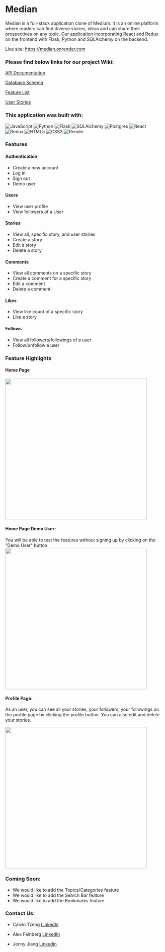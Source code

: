 # **Median**

Median is a full-stack application clone of Medium. It is an online platform where readers can find diverse stories, ideas and can share their prospectives on any topic. Our application incorporating React and Redux on the frontend with Flask, Python and SQLAlchemy on the backend.

Live site: https://median.onrender.com


### Please find below links for our project Wiki:

[API Documentation](https://github.com/calvintzeng96/w20-python-project/wiki/API-Routes)

[Database Schema](https://github.com/calvintzeng96/w20-python-project/wiki/Database-Schema)

[Feature List](https://github.com/calvintzeng96/w20-python-project/wiki/Feature-List)

[User Stories](https://github.com/calvintzeng96/w20-python-project/wiki/User-Stories)



### **This application was built with:**

![JavaScript](https://img.shields.io/badge/javascript-%23323330.svg?style=for-the-badge&logo=javascript&logoColor=%23F7DF1E)
![Python](https://img.shields.io/badge/python-3670A0?style=for-the-badge&logo=python&logoColor=ffdd54)
![Flask](https://img.shields.io/badge/flask-%23000.svg?style=for-the-badge&logo=flask&logoColor=white)
![SQLAlchemy](https://img.shields.io/badge/-SQLAlchemy-orange?style=for-the-badge)
![Postgres](https://img.shields.io/badge/postgres-%23316192.svg?style=for-the-badge&logo=postgresql&logoColor=white)
![React](https://img.shields.io/badge/react-%2320232a.svg?style=for-the-badge&logo=react&logoColor=%2361DAFB)
![Redux](https://img.shields.io/badge/redux-%23593d88.svg?style=for-the-badge&logo=redux&logoColor=white)
![HTML5](https://img.shields.io/badge/html5-%23E34F26.svg?style=for-the-badge&logo=html5&logoColor=white)
![CSS3](https://img.shields.io/badge/css3-%231572B6.svg?style=for-the-badge&logo=css3&logoColor=white)
![Render](https://img.shields.io/badge/render-%23430098.svg?style=for-the-badge&logo=render&logoColor=white)



### **Features**

#### Authentication
* Create a new account 
* Log in
* Sign out
* Demo user

#### Users
* View user profile
* View followers of a User

#### Stories
* View all, specific story, and user stories 
* Create a story
* Edit a story
* Delete a story

#### Comments
* View all comments on a specific story
* Create a comment for a specific story
* Edit a comment
* Delete a comment

#### Likes
* View like count of a specific story
* Like a story

#### Follows
* View all followers/followings of a user
* Follow/unfollow a user
 

### **Feature Highlights**

#### Home Page

<img width="450" alt="" src="https://user-images.githubusercontent.com/92122927/202573752-d407d9b0-5473-43e5-b190-c238bf09a6b2.png">

#### Home Page Demo User:

You will be able to test the features without signing up by clicking on the "Demo User" button.
<img width="450" alt="" src="https://user-images.githubusercontent.com/92122927/202577152-523e397d-9516-4807-a431-7fe76f6f0f40.png">

#### Profile Page:
As an user, you can see all your stories, your followers, your followings on the profile page by clicking the profile button. You can also edit and delete your stories.

<img width="450" alt="" src="https://user-images.githubusercontent.com/92122927/202583167-484437eb-f897-4264-a74f-54f3545e5f99.png">


### **Coming Soon**:
* We would like to add the Topics/Categories feature
* We would like to add the Search Bar feature
* We would like to add the Bookmarks feature


### **Contact Us**: 

* Calvin Tzeng
[LinkedIn](https://www.linkedin.com/in/calvintzengviolins)

* Alex Feinberg
[LinkedIn](https://www.linkedin.com/in/alex-feinberg)

* Jenny Jiang
[Linkedin](https://www.linkedin.com/in/jenny-jiang-81033b48)